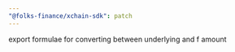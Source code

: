 ```yaml
---
"@folks-finance/xchain-sdk": patch
---
```


export formulae for converting between underlying and f amount
